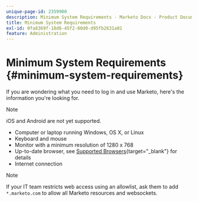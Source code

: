 ```yaml
---
unique-page-id: 2359900
description: Minimum System Requirements - Marketo Docs - Product Documentation
title: Minimum System Requirements
exl-id: 0fa8369f-18d6-45f2-80d0-d95fb2631a01
feature: Administration
---
```

# Minimum System Requirements {#minimum-system-requirements}

If you are wondering what you need to log in and use Marketo, here's the information you're looking for.

>[!NOTE]
>
>iOS and Android are not yet supported.

* Computer or laptop running Windows, OS X, or Linux
* Keyboard and mouse
* Monitor with a minimum resolution of 1280 x 768
* Up-to-date browser, see [Supported Browsers](/help/marketo/product-docs/administration/setup-administration/supported-browsers.md){target="_blank"} for details
* Internet connection

>[!NOTE]
>
>If your IT team restricts web access using an allowlist, ask them to add `*.marketo.com` to allow all Marketo resources and websockets.
